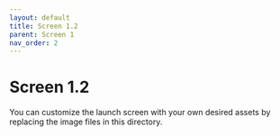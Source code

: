 ```yaml
---
layout: default
title: Screen 1.2
parent: Screen 1
nav_order: 2
---
```

# Screen 1.2

You can customize the launch screen with your own desired assets by replacing the image files in this directory.
